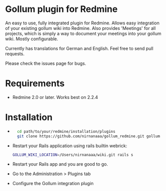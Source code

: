 # Gollum plugin for Redmine

An easy to use, fully integrated plugin for Redmine. Allows easy integration of your existing gollum wiki into 
Redmine. Also provides 'Meetings' for all projects, which is simply a way to document your meetings into your 
gollum wiki. Mostly configurable.

Currently has translations for German and English. Feel free to send pull requests.

Please check the issues page for bugs.


# Requirements

* Redmine 2.0 or later. Works best on 2.2.4


# Installation

* ```sh
    cd path/to/your/redmine/installation/plugins
    git clone https://github.com/nirnanaaa/gollum_redmine.git gollum
    ```
* Restart your Rails application using rails builtin webrick:
    ```sh
    GOLLUM_WIKI_LOCATION=/Users/nirnanaaa/wiki.git rails s
    ```
 
* Restart your Rails app and you are good to go.
* Go to the Administration > Plugins tab
* Configure the Gollum integration plugin
